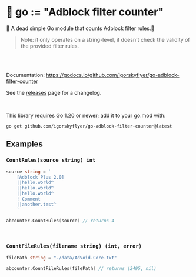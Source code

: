 # 🐝 go := "Adblock filter counter"

🐲 A dead simple Go module that counts Adblock filter rules.🦘

> Note: it only operates on a string-level, it doesn't check the validity of the provided filter rules.

<br>
<br>

Documentation: https://godocs.io/github.com/igorskyflyer/go-adblock-filter-counter

See the [releases](https://github.com/igorskyflyer/go-adblock-filter-counter/releases) page for a changelog.


<br>

This library requires Go 1.20 or newer; add it to your go.mod with:

```shell
go get github.com/igorskyflyer/go-adblock-filter-counter@latest
```

## Examples

### ```CountRules(source string) int```

```go
source string = `
	[Adblock Plus 2.0]
	||hello.world^
	||hello.world^
	||hello.world^
	! Comment
	||another.test^
	`

abcounter.CountRules(source) // returns 4

```

<br>

### ```CountFileRules(filename string) (int, error)```

```go
filePath string = "./data/AdVoid.Core.txt"

abcounter.CountFileRules(filePath) // returns (2495, nil)

```
